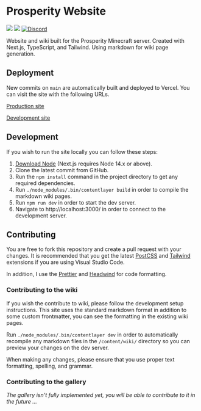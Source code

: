 # Prosperity Website

[![](https://img.shields.io/badge/framework-next--js-black?logo=next.js)](https://nextjs.org/)
[![](https://img.shields.io/badge/main--lang-typescript-blue?logo=typescript&logoColor=white)](https://www.typescriptlang.org/)
[![Discord](https://img.shields.io/discord/844449121376534558?color=%235865F2&label=discord&logo=discord&logoColor=white)](https://discord.gg/hfTxZ4XxYj/)

Website and wiki built for the Prosperity Minecraft server. Created with Next.js, TypeScript, and Tailwind. Using markdown for wiki page generation.

## Deployment

New commits on `main` are automatically built and deployed to Vercel. You can visit the site with the following URLs.

[Production site](https://prosperity.vercel.app/)

[Development site](https://prosperity-dev.vercel.app/)

## Development

If you wish to run the site locally you can follow these steps:

1. [Download Node](https://nodejs.org/en/) (Next.js requires Node 14.x or above).
2. Clone the latest commit from GitHub.
3. Run the `npm install` command in the project directory to get any required dependencies.
4. Run `./node_modules/.bin/contentlayer build` in order to compile the markdown wiki pages.
5. Run `npm run dev` in order to start the dev server.
6. Navigate to http://localhost:3000/ in order to connect to the development server.

## Contributing

You are free to fork this repository and create a pull request with your changes. It is recommended that you get the latest [PostCSS](https://marketplace.visualstudio.com/items?itemName=csstools.postcss) and [Tailwind](https://marketplace.visualstudio.com/items?itemName=bradlc.vscode-tailwindcss) extensions if you are using Visual Studio Code.

In addition, I use the [Prettier](https://marketplace.visualstudio.com/items?itemName=esbenp.prettier-vscode) and [Headwind](https://marketplace.visualstudio.com/items?itemName=heybourn.headwind) for code formatting.

### Contributing to the wiki

If you wish the contribute to wiki, please follow the development setup instructions. This site uses the standard markdown format in addition to some custom frontmatter, you can see the formatting in the existing wiki pages. 

Run `./node_modules/.bin/contentlayer dev` in order to automatically recompile any markdown files in the `/content/wiki/` directory so you can preview your changes on the dev server.

When making any changes, please ensure that you use proper text formatting, spelling, and grammar.

### Contributing to the gallery

*The gallery isn't fully implemented yet, you will be able to contribute to it in the future ...*
